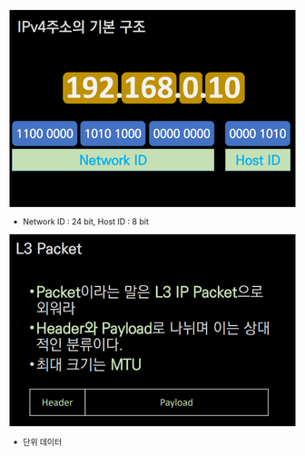 ![Alt text](/img/network_img/ipv4.png)
- Network ID : 24 bit, Host ID : 8 bit

![Alt text](/img/network_img/packet.png)
- 단위 데이터
